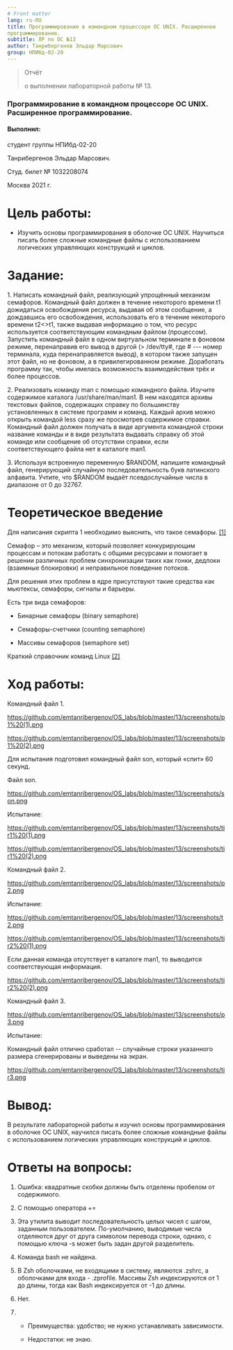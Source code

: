 ```yaml
---
# Front matter
lang: ru-RU
title: Программирование в командном процессоре ОС UNIX. Расширенное
программирование.
subtitle: ЛР по ОС №13
author: Танрибергенов Эльдар Марсович
group: НПИбд-02-20
---
```




> Отчёт
>
> о выполнении лабораторной работы № 13.

### Программирование в командном процессоре ОС UNIX. Расширенное программирование.




#### Выполнил:

студент группы НПИбд-02-20

Танрибергенов Эльдар Марсович.

Студ. билет № 1032208074

Москва 2021 г.



# Цель работы:

-   Изучить основы программирования в оболочке ОС UNIX. Научиться писать
    более сложные командные файлы с использованием логических
    управляющих конструкций и циклов.

# Задание:

1\. Написать командный файл, реализующий упрощённый механизм семафоров.
Командный файл должен в течение некоторого времени t1 дожидаться
освобождения ресурса, выдавая об этом сообщение, а дождавшись его
освобождения, использовать его в течение некоторого времени t2\<\>t1,
также выдавая информацию о том, что ресурс используется соответствующим
командным файлом (процессом). Запустить командный файл в одном
виртуальном терминале в фоновом режиме, перенаправив его вывод в другой
(\> /dev/tty\#, где \# --- номер терминала, куда перенаправляется
вывод), в котором также запущен этот файл, но не фоновом, а в
привилегированном режиме. Доработать программу так, чтобы имелась
возможность взаимодействия трёх и более процессов.

2\. Реализовать команду man с помощью командного файла. Изучите
содержимое каталога /usr/share/man/man1. В нем находятся архивы
текстовых файлов, содержащих справку по большинству установленных в
системе программ и команд. Каждый архив можно открыть командой less
сразу же просмотрев содержимое справки. Командный файл должен получать в
виде аргумента командной строки название команды и в виде результата
выдавать справку об этой команде или сообщение об отсутствии справки,
если соответствующего файла нет в каталоге man1.

3\. Используя встроенную переменную \$RANDOM, напишите командный файл,
генерирующий случайную последовательность букв латинского алфавита.
Учтите, что \$RANDOM выдаёт псевдослучайные числа в диапазоне от 0 до
32767.



# Теоретическое введение 

Для написания скрипта 1 необходимо выяснить, что такое семафоры. [[1]](https://habr.com/ru/company/otus/blog/522418/)

Семафор – это механизм, который позволяет конкурирующим процессам и потокам работать с общими ресурсами и помогает в решении различных проблем синхронизации таких как гонки, дедлоки (взаимные блокировки) и неправильное поведение потоков.

Для решения этих проблем в ядре присутствуют такие средства как мьютексы, семафоры, сигналы и барьеры.

Есть три вида семафоров:

- Бинарные семафоры (binary semaphore)

- Семафоры-счетчики (counting semaphore)

- Массивы семафоров (semaphore set)

Краткий справочник команд Linux [[2]](https://hpc.icc.ru/documentation/cmnds.pdf)





# Ход работы:

Командный файл 1.

https://github.com/emtanribergenov/OS_labs/blob/master/13/screenshots/p1%20(1).png

https://github.com/emtanribergenov/OS_labs/blob/master/13/screenshots/p1%20(2).png



Для испытания подготовил командный файл son, который «спит» 60 секунд.

Файл son.

https://github.com/emtanribergenov/OS_labs/blob/master/13/screenshots/son.png

Испытание:

https://github.com/emtanribergenov/OS_labs/blob/master/13/screenshots/tir1%20(1).png

https://github.com/emtanribergenov/OS_labs/blob/master/13/screenshots/tir1%20(2).png

Командный файл 2.

https://github.com/emtanribergenov/OS_labs/blob/master/13/screenshots/p2.png

Испытание:

https://github.com/emtanribergenov/OS_labs/blob/master/13/screenshots/t2.png

https://github.com/emtanribergenov/OS_labs/blob/master/13/screenshots/tir2%20(1).png

Если данная команда отсутствует в каталоге man1, то выводится
соответствующая информация.

https://github.com/emtanribergenov/OS_labs/blob/master/13/screenshots/tir2%20(2).png

Командный файл 3.

https://github.com/emtanribergenov/OS_labs/blob/master/13/screenshots/p3.png

Испытание:

Командный файл отлично сработал -- случайные строки указанного размера
сгенерированы и выведены на экран.

https://github.com/emtanribergenov/OS_labs/blob/master/13/screenshots/tir3.png

# Вывод:

В результате лабораторной работы я изучил основы программирования в
оболочке ОС UNIX, научился писать более сложные командные файлы с
использованием логических управляющих конструкций и циклов.





# Ответы на вопросы:

1.  Ошибка: квадратные скобки должны быть отделены пробелом от содержимого.

2.  С помощью оператора +=

3.  Эта утилита выводит последовательность целых чисел с шагом, заданным пользователем. По-умолчанию, выводимые числа отделяются друг от друга символом перевода строки, однако, с помощью ключа -s может быть задан другой разделитель.

4.  Команда bash не найдена.

5.  В Zsh оболочками, не входящими в систему, являются .zshrc, а оболочками для входа - .zprofile. Массивы Zsh индексируются от 1 до длины, тогда как Bash индексируется от -1 до длины.

6.  Нет.

7. - Преимущества: удобство; не нужно устанавливать зависимости.

   - Недостатки: не знаю.
